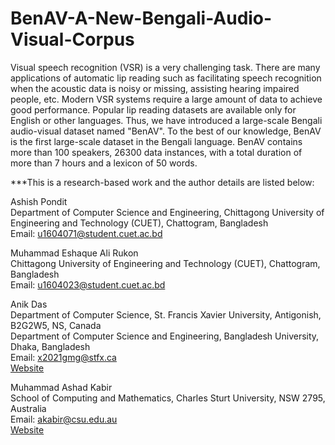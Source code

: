 # BenAV-A-New-Bengali-Audio-Visual-Corpus
Visual speech recognition (VSR) is a very challenging task. There are many applications of automatic lip reading such as facilitating speech recognition when the acoustic data is noisy or missing, assisting hearing impaired people, etc. Modern VSR systems require a large amount of data to achieve good performance. Popular lip reading datasets are available only for English or other languages. Thus, we have introduced a large-scale Bengali audio-visual dataset named "BenAV". To the best of our knowledge, BenAV is the first large-scale dataset in the Bengali language. BenAV contains more than 100 speakers, 26300 data instances, with a total duration of more than 7 hours and a lexicon of 50 words.


***This is a research-based work and the author details are listed below:<br />

Ashish Pondit<br />
Department of Computer Science and Engineering, Chittagong University of Engineering and Technology (CUET), Chattogram, Bangladesh<br />
Email: u1604071@student.cuet.ac.bd

Muhammad Eshaque Ali Rukon<br />
Chittagong University of Engineering and Technology (CUET), Chattogram, Bangladesh<br />
Email: u1604023@student.cuet.ac.bd

Anik Das<br />
Department of Computer Science, St. Francis Xavier University, Antigonish, B2G2W5, NS, Canada<br />
Department of Computer Science and Engineering, Bangladesh University, Dhaka, Bangladesh<br />
Email: x2021gmg@stfx.ca<br />
[Website](https://sites.google.com/view/anik-das)

Muhammad Ashad Kabir<br />
School of Computing and Mathematics, Charles Sturt University, NSW 2795, Australia<br />
Email: akabir@csu.edu.au<br />
[Website](https://researchoutput.csu.edu.au/en/persons/akabircsueduau)
